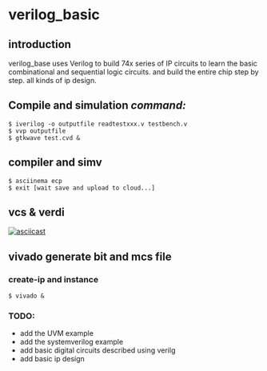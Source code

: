 # verilog_basic
## introduction

verilog_base uses Verilog to build 74x series of IP circuits to learn the basic combinational and sequential logic circuits. and build the entire chip step by step.
all kinds of ip design.

## Compile and simulation *command:*
```shell
$ iverilog -o outputfile readtestxxx.v testbench.v
$ vvp outputfile
$ gtkwave test.cvd &
```
## compiler and simv
```shell
$ asciinema ecp
$ exit [wait save and upload to cloud...]
```
## vcs & verdi

[![asciicast](https://asciinema.org/a/8AvIYNfUfi9sQypDmhYCkdzZo.svg)](https://asciinema.org/a/8AvIYNfUfi9sQypDmhYCkdzZo)


## vivado generate bit and mcs file
### create-ip and instance
```shell
$ vivado &
```
### TODO:
 - add the UVM example
 - add the systemverilog example
 - add basic digital circuits described using verilg
 - add basic ip design
